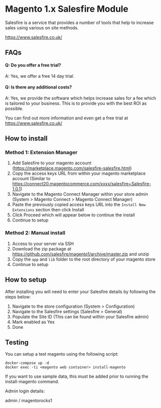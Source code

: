 # Magento 1.x Salesfire Module
Salesfire is a service that provides a number of tools that help to increase sales using various on site methods.

https://www.salesfire.co.uk/


## FAQs

#### Q: Do you offer a free trial?
A: Yes, we offer a free 14 day trial.

#### Q: Is there any additional costs?
A: Yes, we provide the software which helps increase sales for a fee which is tailored to your business. This is to provide you with the best ROI as possible.

You can find out more information and even get a free trial at https://www.salesfire.co.uk/


## How to install

### Method 1: Extension Manager

1. Add Salesfire to your magento account (https://marketplace.magento.com/salesfire-salesfire.html)
2. Copy the access keys URL from within your magento marketplace account (Similar to https://connect20.magentocommerce.com/xxxx/salesfire+Salesfire-1.0.1)
3. Navigate to the Magento Connect Manager within your store admin (System > Magento Connect > Magento Connect Manager)
4. Paste the previously copied access keys URL into the `Install New Extensions` section then click Install
5. Click Proceed which will appear below to continue the install
6. Continue to setup

### Method 2: Manual install

1. Access to your server via SSH
2. Download the zip package at https://github.com/salesfire/magento1/archive/master.zip and unzip
3. Copy the `app` and `lib` folder to the root directory of your magento store
4. Continue to setup


## How to setup

After installing you will need to enter your Salesfire details by following the steps below:

1. Navigate to the store configuration (System > Configuration)
2. Navigate to the Salesfire settings (Salesfire > General)
4. Populate the Site ID (This can be found within your Salesfire admin)
5. Mark enabled as Yes
6. Done


## Testing

You can setup a test magento using the following script:

```
docker-compose up -d
docker exec -ti <magento web container> install-magento
```

If you want to use sample data, this must be added prior to running the install-magento command.

Admin login details:

admin / magentorocks1
